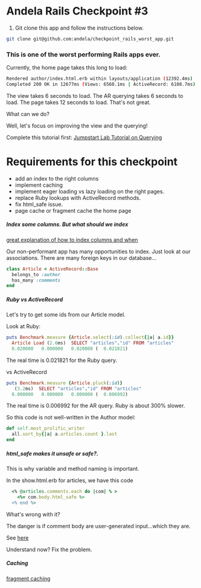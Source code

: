 # Andela Rails Checkpoint #3

1. Git clone this app and follow the instructions below.

```bash
git clone git@github.com:andela/checkpoint_rails_worst_app.git
```

### This is one of the worst performing Rails apps ever.

Currently, the home page takes this long to load:

```bash
Rendered author/index.html.erb within layouts/application (12392.4ms)
Completed 200 OK in 12677ms (Views: 6560.1ms | ActiveRecord: 6108.7ms)
```

The view takes 6 seconds to load. The AR querying takes 6 seconds to load. The page takes 12 seconds to load. That's not great.

What can we do?

Well, let's focus on improving the view and the querying!

Complete this tutorial first:
[Jumpstart Lab Tutorial on Querying](http://tutorials.jumpstartlab.com/topics/performance/queries.html)

# Requirements for this checkpoint
* add an index to the right columns
* implement caching
* implement eager loading vs lazy loading on the right pages.
* replace Ruby lookups with ActiveRecord methods.
* fix html_safe issue.
* page cache or fragment cache the home page

##### Index some columns. But what should we index

[great explanation of how to index columns and when](http://tutorials.jumpstartlab.com/topics/performance/queries.html#indices)

Our non-performant app has many opportunities to index. Just look at our associations. There are many foreign keys in our database...

```ruby
class Article < ActiveRecord::Base
  belongs_to :author
  has_many :comments
end
```

##### Ruby vs ActiveRecord

Let's try to get some ids from our Article model.

Look at Ruby:
```ruby
puts Benchmark.measure {Article.select(:id).collect{|a| a.id}}
  Article Load (2.6ms)  SELECT "articles"."id" FROM "articles"
  0.020000   0.000000   0.020000 (  0.021821)
```

The real time is 0.021821 for the Ruby query.

vs ActiveRecord

```ruby
puts Benchmark.measure {Article.pluck(:id)}
   (3.2ms)  SELECT "articles"."id" FROM "articles"
  0.000000   0.000000   0.000000 (  0.006992)
```
The real time is 0.006992 for the AR query. Ruby is about 300% slower.

So this code is not well-written in the Author model:

```ruby
def self.most_prolific_writer
  all.sort_by{|a| a.articles.count }.last
end
```

##### html_safe makes it unsafe or safe?.

This is why variable and method naming is important.

In the show.html.erb for articles, we have this code

```ruby
  <% @articles.comments.each do |com| % >
    <%= com.body.html_safe %>
  <% end %>
```

What's wrong with it?

The danger is if comment body are user-generated input...which they are.

See [here](http://stackoverflow.com/questions/4251284/raw-vs-html-safe-vs-h-to-unescape-html)

Understand now? Fix the problem.


##### Caching

[fragment caching](http://guides.rubyonrails.org/caching_with_rails.html#fragment-caching)
